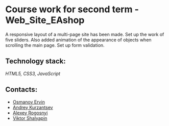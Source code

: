 # Course work for second term - Web_Site_EAshop
A responsive layout of a multi-page site has been made. Set up the work of five sliders. Also added animation of the appearance of objects when scrolling the main page. Set up form validation.

## Technology stack: 
*HTML5, CSS3, JavaScript*

## Contacts:
* [Osmanov Ervin](https://github.com/Er4ik) 
* [Andrey Kurzantsev](https://github.com/andreykurzantsev)
* [Alexey Rogosnyi](https://github.com/rogosnyi) 
* [Viktor Shalyapin](https://github.com/V1k70R-I)

